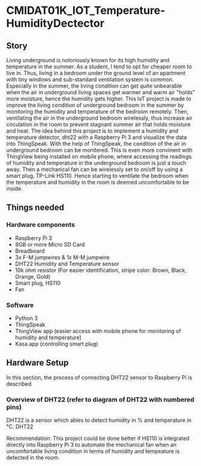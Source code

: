 # CMIDAT01K_IOT_Temperature-HumidityDectector
## Story
Living underground is notoriously known for its high humidity and temperature in the summer. As a student, I tend to opt for cheaper room to live in. Thus, living in a bedroom under the ground level of an apartment with tiny windows and sub-standard ventilation system is common. Especially in the summer, the living condition can get quite unbearable when the air in underground living spaces get warmer and warm air "holds" more moisture, hence the humidity gets higher. This IoT project is made to improve the living condition of underground bedroom in the summer by monitoring the humidity and temperature of the bedroom remotely. Then, ventilating the air in the underground bedroom wirelessly, thus increase air circulation in the room to prevent stagnant summer air that holds moisture and heat.
The idea behind this project is to implement a humidity and temperature detector, dht22 with a Raspberry Pi 3 and visualize the data into ThingSpeak. With the help of ThingSpeak, the condition of the air in underground bedroom can be monitered. This is even more convinent with ThingView being installed on mobile phone, where accessing the readings of humidity and temperature in the underground bedroom is just a touch away. Then a mechanical fan can be wirelessly set to on/off by using a smart plug, TP-Link HS110. Hence starting to ventilate the bedroom when the temperature and humidity in the room is deemed uncomfortable to be inside.

## Things needed
### Hardware components
- Raspberry Pi 3
- 8GB or more Micro SD Card
- Breadboard 
- 3x F-M jumpwires & 1x M-M jumpwire
- DHT22 Humidity and Temperature sensor
- 10k ohm resistor (For easier identification, stripe color: Brown, Black, Orange, Gold)
- Smart plug, HS110
- Fan

### Software
- Python 3
- ThingSpeak 
- ThingView app (easier access with mobile phone for monitoring of humidity and temperature)
- Kasa app (controlling smart plug)

## Hardware Setup
In this section, the process of connecting DHT22 sensor to Raspberry Pi is described
### Overview of DHT22 (refer to diagram of DHT22 with numbered pins)
DHT22 is a sensor which ables to detect humidity in % and temperature in °C. DHT22 


Recommendation:
This project could be done better if HS110 is integrated directly into Raspberry Pi 3 to automate the mechanical fan when an uncomfortable living condition in terms of humidity and tempeature is detected in the room. 
